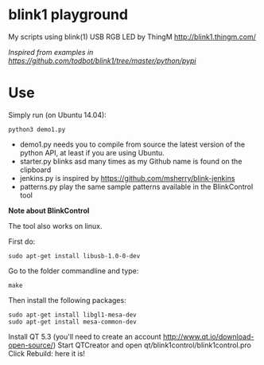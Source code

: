 # blink1 playground

My scripts using blink(1) USB RGB LED by ThingM http://blink1.thingm.com/

*Inspired from examples in https://github.com/todbot/blink1/tree/master/python/pypi*

# Use

Simply run (on Ubuntu 14.04):

	python3 demo1.py

* demo1.py needs you to compile from source the latest version of the python API, at least if you are using Ubuntu.
* starter.py blinks asd many times as my Github name is found on the clipboard
* jenkins.py is inspired by https://github.com/msherry/blink-jenkins
* patterns.py play the same sample patterns available in the BlinkControl tool

**Note about BlinkControl**

The tool also works on linux.

First do:

	sudo apt-get install libusb-1.0-0-dev

Go to the folder commandline and type:

	make

Then install the following packages:

	sudo apt-get install libgl1-mesa-dev
	sudo apt-get install mesa-common-dev

Install QT 5.3 (you'll need to create an account http://www.qt.io/download-open-source/)
Start QTCreator and open qt/blink1control/blink1control.pro
Click Rebuild: here it is!

